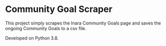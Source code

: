 # Community Goal Scraper

This project simply scrapes the Inara Community Goals page and saves the ongoing Community Goals to a csv file. 

Developed on Python 3.8.